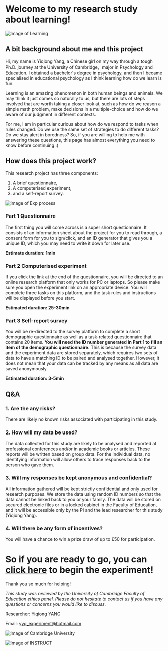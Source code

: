 # Welcome to my research study about learning! 

![Image of Learning](https://www.wiley.com/learn/jossey-bass/images/what-every-teacher-should-know-about-the-science-of-learning.jpg)

## A bit background about me and this project

Hi, my name is Yiqiong Yang, a Chinese girl on my way through a tough Ph.D. journey at the University of Cambridge，major in Psychology and Education. I obtained a bachelor's degree in psychology, and then I became specialised in educational psychology as I think learning how do we learn is fun.

Learning is an amazing phenomenon in both human beings and animals. We may think it just comes so naturally to us, but there are lots of steps involved that are worth taking a closer look at, such as how do we reason a simple math problem, make decisions in a multiple-choice and how do we aware of our judgment in different contexts.

For me, I am in particular curious about how do we respond to tasks when rules changed. Do we use the same set of strategies to do different tasks? Do we stay alert in boredness? So, if you are willing to help me with answering these questions, this page has almost everything you need to know before continuing :)

## How does this project work?

This research project has three components: 

1. A brief questionnaire, 
2. A computerised experiment, 
3. and a self-report survey. 


![Image of Exp process](https://i.postimg.cc/vHGssCwz/Screenshot-2021-07-28-at-19-52-34.png)

### Part 1 Questionnaire
The first thing you will come across is a super short questionnaire. It consists of an information sheet about the project for you to read through, a consent form for you to sign/click, and an ID generator that gives you a unique ID, which you may need to write it down for later use. 

__Estimate duration: 1min__

### Part 2 Computerised experiment
If you click the link at the end of the questionnaire, you will be directed to an online research platform that only works for PC or laptops. So please make sure you open the experiment link on an appropriate device. You will complete three tasks on this platform, and the task rules and instructions will be displayed before you start. 

__Estimated duration: 25-30min__

### Part 3 Self-report survey
You will be re-directed to the survey platform to complete a short demographic questionnaire as well as a task-related questionnaire that contains 20 items. __You will need the ID number generated in Part 1 to fill an item of the demographic questionnaire.__ This is because the survey data and the experiment data are stored separately, which requires two sets of data to have a matching ID to be paired and analysed together. However, it does not mean that your data can be tracked by any means as all data are saved anonymously.  

__Estimated duration: 3-5min__


## Q&A 

### __1. Are the any risks?__

There are likely no known risks associated with participating in this study. 

### __2. How will my data be used?__

The data collected for this study are likely to be analysed and reported at professional conferences and/or in academic books or articles. These reports will be written based on group data. For the individual data, no identifying information will allow others to trace responses back to the person who gave them.

### __3. Will my responses be kept anonymous and confidential?__

All information gathered will be kept strictly confidential and only used for research purposes. We store the data using random ID numbers so that the data cannot be linked back to you or your family. The data will be stored on secured electronic files or in a locked cabinet in the Faculty of Education, and it will be accessible only by the PI and the lead researcher for this study (Yiqiong Yang).

### __4. Will there be any form of incentives?__
You will have a chance to win a prize draw of up to £50 for participation.


# So if you are ready to go, you can [click here](https://cambridge.eu.qualtrics.com/jfe/form/SV_6nCiywasShVbvkq) to begin the experiment!

Thank you so much for helping!

*This study was reviewed by the University of Cambridge Faculty of Education ethics panel. Please do not hesitate to contact us if you have any questions or concerns you would like to discuss.*

Researcher: Yiqiong YANG 

Email: yyq_experiment@hotmail.com


![Image of Cambridge University](https://www.educ.cam.ac.uk/facultyweb_content/news/sites/default/files/shorthand/81/C8Adkz9Jkx/assets/mYJevb0XiO/logo-faculty-education-750x256.jpeg)

![Image of INSTRUCT](https://i1.rgstatic.net/ii/lab.file/AS%3A680533008855042%401539263121983_xl)


